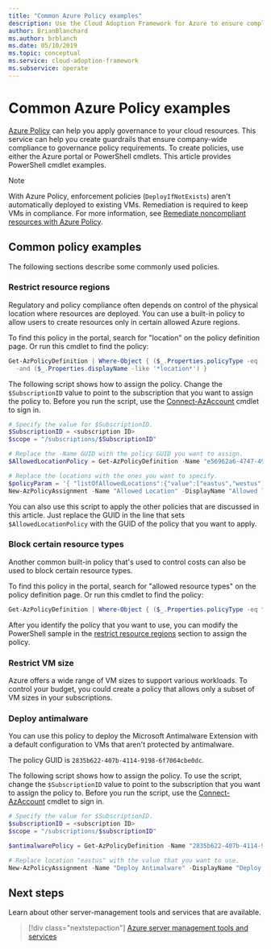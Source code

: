 ```yaml
---
title: "Common Azure Policy examples"
description: Use the Cloud Adoption Framework for Azure to ensure compliance to governance policy requirements by creating policies with PowerShell cmdlets.
author: BrianBlanchard
ms.author: brblanch
ms.date: 05/10/2019
ms.topic: conceptual
ms.service: cloud-adoption-framework
ms.subservice: operate
---
```


# Common Azure Policy examples

[Azure Policy](/azure/governance/policy/overview) can help you apply governance to your cloud resources. This service can help you create guardrails that ensure company-wide compliance to governance policy requirements. To create policies, use either the Azure portal or PowerShell cmdlets. This article provides PowerShell cmdlet examples.

> [!NOTE]
> With Azure Policy, enforcement policies (`DeployIfNotExists`) aren't automatically deployed to existing VMs. Remediation is required to keep VMs in compliance. For more information, see [Remediate noncompliant resources with Azure Policy](/azure/governance/policy/how-to/remediate-resources).

## Common policy examples

The following sections describe some commonly used policies.

### Restrict resource regions

Regulatory and policy compliance often depends on control of the physical location where resources are deployed. You can use a built-in policy to allow users to create resources only in certain allowed Azure regions.

To find this policy in the portal, search for "location" on the policy definition page. Or run this cmdlet to find the policy:

```powershell
Get-AzPolicyDefinition | Where-Object { ($_.Properties.policyType -eq 'BuiltIn') `
  -and ($_.Properties.displayName -like '*location*') }
```

The following script shows how to assign the policy. Change the `$SubscriptionID` value to point to the subscription that you want to assign the policy to. Before you run the script, use the [Connect-AzAccount](/powershell/module/az.accounts/connect-azaccount?view=azps-2.1.0) cmdlet to sign in.

```powershell
# Specify the value for $SubscriptionID.
$SubscriptionID = <subscription ID>
$scope = "/subscriptions/$SubscriptionID"

# Replace the -Name GUID with the policy GUID you want to assign.
$AllowedLocationPolicy = Get-AzPolicyDefinition -Name "e56962a6-4747-49cd-b67b-bf8b01975c4c"

# Replace the locations with the ones you want to specify.
$policyParam = '{ "listOfAllowedLocations":{"value":["eastus","westus"]}}'
New-AzPolicyAssignment -Name "Allowed Location" -DisplayName "Allowed locations for resource creation" -Scope $scope -PolicyDefinition $AllowedLocationPolicy -Location eastus -PolicyParameter $policyParam
```

You can also use this script to apply the other policies that are discussed in this article. Just replace the GUID in the line that sets `$AllowedLocationPolicy` with the GUID of the policy that you want to apply.

### Block certain resource types

Another common built-in policy that's used to control costs can also be used to block certain resource types.

To find this policy in the portal, search for "allowed resource types" on the policy definition page. Or run this cmdlet to find the policy:

```powershell
Get-AzPolicyDefinition | Where-Object { ($_.Properties.policyType -eq "BuiltIn") -and ($_.Properties.displayName -like "*allowed resource types") }
```

After you identify the policy that you want to use, you can modify the PowerShell sample in the [restrict resource regions](#restrict-resource-regions) section to assign the policy.

### Restrict VM size

Azure offers a wide range of VM sizes to support various workloads. To control your budget, you could create a policy that allows only a subset of VM sizes in your subscriptions.

### Deploy antimalware

You can use this policy to deploy the Microsoft Antimalware Extension with a default configuration to VMs that aren't protected by antimalware.

The policy GUID is `2835b622-407b-4114-9198-6f7064cbe0dc`.

The following script shows how to assign the policy. To use the script, change the `$SubscriptionID` value to point to the subscription that you want to assign the policy to. Before you run the script, use the [Connect-AzAccount](/powershell/module/az.accounts/connect-azaccount?view=azps-2.1.0) cmdlet to sign in.

```powershell
# Specify the value for $SubscriptionID.
$subscriptionID = <subscription ID>
$scope = "/subscriptions/$subscriptionID"

$antimalwarePolicy = Get-AzPolicyDefinition -Name "2835b622-407b-4114-9198-6f7064cbe0dc"

# Replace location "eastus" with the value that you want to use.
New-AzPolicyAssignment -Name "Deploy Antimalware" -DisplayName "Deploy default Microsoft IaaSAntimalware extension for Windows Server" -Scope $scope -PolicyDefinition $antimalwarePolicy -Location eastus –AssignIdentity

```

## Next steps

Learn about other server-management tools and services that are available.

> [!div class="nextstepaction"]
> [Azure server management tools and services](./tools-services.md)

